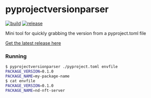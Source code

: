 pyprojectversionparser
======================
[![build](https://github.com/SIMBAChain/pyprojectversionparser/actions/workflows/build.yaml/badge.svg?branch=main)](https://github.com/SIMBAChain/pyprojectversionparser/actions/workflows/build.yaml)  [![release](https://github.com/SIMBAChain/pyprojectversionparser/actions/workflows/release.yaml/badge.svg?branch=main)](https://github.com/SIMBAChain/pyprojectversionparser/actions/workflows/release.yaml)

Mini tool for quickly grabbing the version from a pyproject.toml file

[Get the latest release here](https://github.com/SIMBAChain/pyprojectversionparser/releases/tag/v0.0.2)

### Running
```bash
$ pyprojectversionparser ./pyproject.toml envfile
PACKAGE_VERSION=0.1.0
PACKAGE_NAME=my-package-name
$ cat envfile
PACKAGE_VERSION=0.1.0
PACKAGE_NAME=nd-nft-server
```